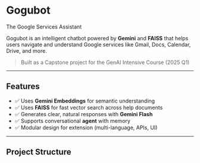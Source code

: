 # Gogubot
The Google Services Assistant

Gogubot is an intelligent chatbot powered by **Gemini** and **FAISS** that helps users navigate and understand Google services like Gmail, Docs, Calendar, Drive, and more.

> Built as a Capstone project for the GenAI Intensive Course (2025 Q1)

---

## Features

- ✅ Uses **Gemini Embeddings** for semantic understanding
- ✅ Uses **FAISS** for fast vector search across help documents
- ✅ Generates clear, natural responses with **Gemini Flash**
- ✅ Supports conversational **agent** with memory
- ✅ Modular design for extension (multi-language, APIs, UI)

---

## Project Structure
